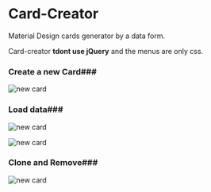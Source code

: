 # Card-Creator
Material Design cards generator by a data form.

Card-creator **tdont use jQuery** and the menus are only css.

### Create a new Card###
![new card](http://delvallejonatan.com/cardcreator/1.png)

### Load data###
![new card](http://delvallejonatan.com/cardcreator/2.png)

![new card](http://delvallejonatan.com/cardcreator/3.png)

### Clone and Remove###
![new card](http://delvallejonatan.com/cardcreator/4.png)


